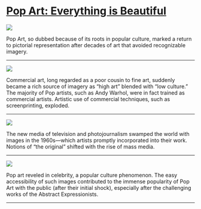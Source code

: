 # [Pop Art: Everything is Beautiful](http://artsmia.github.io/griot/#/stories/1105)

![](http://cdn.dx.artsmia.org/thumbs/tn_null.jpg)

Pop Art, so dubbed because of its roots in popular culture, marked a return to pictorial representation after decades of art that avoided recognizable imagery.

---

![](http://cdn.dx.artsmia.org/thumbs/tn_null.jpg)

Commercial art, long regarded as a poor cousin to fine art, suddenly became a rich source of imagery as “high art” blended with “low culture.” The majority of Pop artists, such as Andy Warhol, were in fact trained as commercial artists. Artistic use of commercial techniques, such as screenprinting, exploded.

---

![](http://cdn.dx.artsmia.org/thumbs/tn_null.jpg)

The new media of television and photojournalism swamped the world with images in the 1960s—which artists promptly incorporated into their work. Notions of “the original” shifted with the rise of mass media.

---

![](http://cdn.dx.artsmia.org/thumbs/tn_null.jpg)

Pop art reveled in celebrity, a popular culture phenomenon. The easy accessibility of such images contributed to the immense popularity of Pop Art with the public (after their initial shock), especially after the challenging works of the Abstract Expressionists.

---
